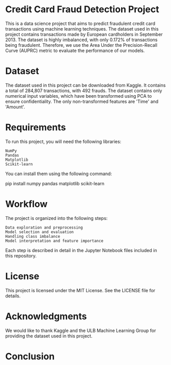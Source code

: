 # Credit Card Fraud Detection Project

This is a data science project that aims to predict fraudulent credit card transactions using machine learning techniques. The dataset used in this project contains transactions made by European cardholders in September 2013. The dataset is highly imbalanced, with only 0.172% of transactions being fraudulent. Therefore, we use the Area Under the Precision-Recall Curve (AUPRC) metric to evaluate the performance of our models.

# Dataset

The dataset used in this project can be downloaded from Kaggle. It contains a total of 284,807 transactions, with 492 frauds. The dataset contains only numerical input variables, which have been transformed using PCA to ensure confidentiality. The only non-transformed features are 'Time' and 'Amount'.

# Requirements

To run this project, you will need the following libraries:

    NumPy
    Pandas
    Matplotlib
    Scikit-learn

You can install them using the following command:

pip install numpy pandas matplotlib scikit-learn

# Workflow

The project is organized into the following steps:

    Data exploration and preprocessing
    Model selection and evaluation
    Handling class imbalance
    Model interpretation and feature importance

Each step is described in detail in the Jupyter Notebook files included in this repository.

# License

This project is licensed under the MIT License. See the LICENSE file for details.

# Acknowledgments

We would like to thank Kaggle and the ULB Machine Learning Group for providing the dataset used in this project.

# Conclusion

